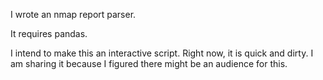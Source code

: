 I wrote an nmap report parser.

It requires pandas.

I intend to make this an interactive script.  Right now, it is quick and dirty.  I am sharing it because I figured there might be an audience for this. 

